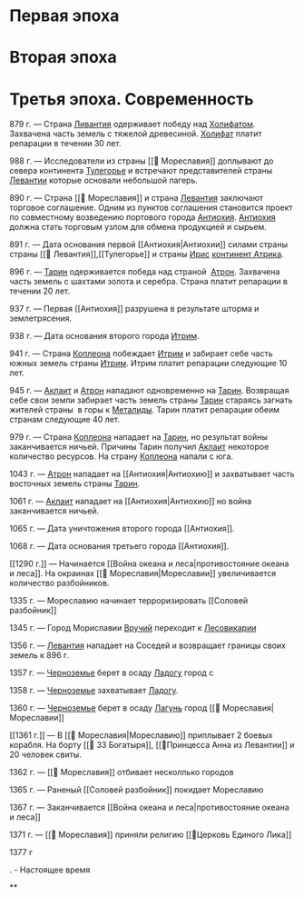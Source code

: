
# Первая эпоха



# Вторая эпоха


# Третья эпоха. Современность

879 г. — Страна [Ливантия](https://docs.google.com/document/d/1UEyL7EpgG9vABMZdTSbcGZ6QWSixEjswha29U81HZ-o/edit?tab=t.e4akdcbglu39) одерживает победу над [Холифатом](https://docs.google.com/document/d/1klNCD6RK8jx9ksG_C7cRpdKhwk0cmfdrbyAsILdOe2U/edit#heading=h.y09e9tond607). Захвачена часть земель с тяжелой древесиной. [Холифат](https://docs.google.com/document/d/1UEyL7EpgG9vABMZdTSbcGZ6QWSixEjswha29U81HZ-o/edit?tab=t.vryodpg5ywka) платит репарации в течении 30 лет.

988 г. — Исследователи из страны [[📄 Мореславия]] доплывают до севера континента [Тулегорье](https://docs.google.com/document/d/1UEyL7EpgG9vABMZdTSbcGZ6QWSixEjswha29U81HZ-o/edit?tab=t.ogxbctfs0b1z) и встречают представителей страны [Левантии](https://docs.google.com/document/d/1UEyL7EpgG9vABMZdTSbcGZ6QWSixEjswha29U81HZ-o/edit?tab=t.e4akdcbglu39) которые основали небольшой лагерь.

890 г. — Страна [[📄 Мореславия]] и страна [Левантия](https://docs.google.com/document/d/1UEyL7EpgG9vABMZdTSbcGZ6QWSixEjswha29U81HZ-o/edit?tab=t.e4akdcbglu39) заключают торговое соглашение. Одним из пунктов соглашения становится проект по совместному возведению портового города [Антиохия](https://docs.google.com/document/d/1UEyL7EpgG9vABMZdTSbcGZ6QWSixEjswha29U81HZ-o/edit?tab=t.lt0ua746qpct). [Антиохия](https://docs.google.com/document/d/1UEyL7EpgG9vABMZdTSbcGZ6QWSixEjswha29U81HZ-o/edit?tab=t.lt0ua746qpct) должна стать торговым узлом для обмена продукцией и сырьем.

891 г. — Дата основания первой [[Антиохия|Антиохии]]  силами страны страны [[📄 Левантия]],[[Тулегорье]]  и страны [Ирис](https://docs.google.com/document/d/16bwL4XjBaOXxNB9kkej14aI2Q1W5N6MUldaKcjcOb_k/edit?usp=drive_web&ouid=108089650270858141416) [континент Атрика](https://docs.google.com/document/d/1-U9tHPz1kg8jXnwpu93sWIr3EnPOJQE-v_QwXs3muYU/edit).

896 г. — [Тарин](https://docs.google.com/document/d/1sN0IWcuUxrILuETIHTrkU89ZHqz7ecGHGgcdKM835-g/edit) одерживается победа над страной  [Атрон](https://docs.google.com/document/d/16Lfr5YhYmtj4YLtXgxEUoj9TO1qbtccIhdH9zjTblb8/edit#heading=h.esl4bp146p0h). Захвачена часть земель с шахтами золота и серебра. Страна платит репарации в течении 20 лет.

937 г. — Первая [[Антиохия]] разрушена в результате шторма и землетрясения.

938 г. — Дата основания второго города [Итрим](https://docs.google.com/document/d/1dbONYiK12JWv_vYt9Ay6d6GbujVIpA4FoSSauCC1yFY/edit#heading=h.2jothkjc5ji7).

941 г. — Страна [Коплеона](https://docs.google.com/document/d/1RcSiih5k2SAXs4RxnFeMB-gwTdjJ0E8jHZ1zxSvUS9M/edit#heading=h.hcjnmre1nb86) побеждает [Итрим](https://docs.google.com/document/d/1dbONYiK12JWv_vYt9Ay6d6GbujVIpA4FoSSauCC1yFY/edit#heading=h.2jothkjc5ji7) и забирает себе часть южных земель страны [Итрим](https://docs.google.com/document/d/1dbONYiK12JWv_vYt9Ay6d6GbujVIpA4FoSSauCC1yFY/edit#heading=h.2jothkjc5ji7). Итрим платит репарации следующие 10 лет.

945 г. — [Аклаит](https://docs.google.com/document/d/1klNCD6RK8jx9ksG_C7cRpdKhwk0cmfdrbyAsILdOe2U/edit#heading=h.y09e9tond607) и [Атрон](https://docs.google.com/document/d/16Lfr5YhYmtj4YLtXgxEUoj9TO1qbtccIhdH9zjTblb8/edit#heading=h.esl4bp146p0h) нападают одновременно на [Тарин](https://docs.google.com/document/d/1sN0IWcuUxrILuETIHTrkU89ZHqz7ecGHGgcdKM835-g/edit). Возвращая себе свои земли забирает часть земель страны [Тарин](https://docs.google.com/document/d/1sN0IWcuUxrILuETIHTrkU89ZHqz7ecGHGgcdKM835-g/edit) стараясь загнать жителей страны  в горы к [Металиды](https://docs.google.com/document/d/1alKyBfUE-NjEWuSYhPl4OHY4wnjpttufSSGc2as_LjI/edit). Тарин платит репарации обеим странам следующие 40 лет.

979 г. — Страна [Коплеона](https://docs.google.com/document/d/1RcSiih5k2SAXs4RxnFeMB-gwTdjJ0E8jHZ1zxSvUS9M/edit#heading=h.hcjnmre1nb86) нападает на [Тарин](https://docs.google.com/document/d/1sN0IWcuUxrILuETIHTrkU89ZHqz7ecGHGgcdKM835-g/edit), но результат войны заканчивается ничьей. Причины Тарин получил [Аклаит](https://docs.google.com/document/d/1klNCD6RK8jx9ksG_C7cRpdKhwk0cmfdrbyAsILdOe2U/edit#heading=h.y09e9tond607) некоторое количество ресурсов. На страну [Коплеона](https://docs.google.com/document/d/1RcSiih5k2SAXs4RxnFeMB-gwTdjJ0E8jHZ1zxSvUS9M/edit#heading=h.hcjnmre1nb86) напали с юга.

1043 г. — [Атрон](https://docs.google.com/document/d/16Lfr5YhYmtj4YLtXgxEUoj9TO1qbtccIhdH9zjTblb8/edit#heading=h.esl4bp146p0h) нападает на [[Антиохия|Антиохию]] и захватывает часть восточных земель страны [Тарин](https://docs.google.com/document/d/1sN0IWcuUxrILuETIHTrkU89ZHqz7ecGHGgcdKM835-g/edit).

1061 г. — [Аклаит](https://docs.google.com/document/d/1klNCD6RK8jx9ksG_C7cRpdKhwk0cmfdrbyAsILdOe2U/edit#heading=h.y09e9tond607) нападает на [[Антиохия|Антиохию]] но война заканчивается ничьей.

1065 г. — Дата уничтожения второго города [[Антиохия]].

1068 г. — Дата основания третьего города [[Антиохия]].

[[1290 г.]] — Начинается [[Война океана и леса|противостояние океана и леса]]. На окраинах [[📄 Мореславия|Мореславии]] увеличивается количество разбойников. 

1335 г. — Мореславию начинает терроризировать [[Соловей разбойник]]

1345 г. — Город Мориславии [Вручий](https://docs.google.com/document/d/1UEyL7EpgG9vABMZdTSbcGZ6QWSixEjswha29U81HZ-o/edit?tab=t.rpxyogk2n37f) переходит к [Лесовикарии](https://docs.google.com/document/d/1UEyL7EpgG9vABMZdTSbcGZ6QWSixEjswha29U81HZ-o/edit?tab=t.aha6vuc735iy)

1356 г. — [Левантия](https://docs.google.com/document/d/1UEyL7EpgG9vABMZdTSbcGZ6QWSixEjswha29U81HZ-o/edit?tab=t.e4akdcbglu39) нападает на Соседей и возвращает границы своих земель к 896 г.

1357 г. — [Черноземье](https://docs.google.com/document/d/1UEyL7EpgG9vABMZdTSbcGZ6QWSixEjswha29U81HZ-o/edit?tab=t.2xhgxse1yc3c) берет в осаду [Ладогу](https://docs.google.com/document/d/1UEyL7EpgG9vABMZdTSbcGZ6QWSixEjswha29U81HZ-o/edit?tab=t.2xhgxse1yc3c) город с

1358 г. — [Черноземье](https://docs.google.com/document/d/1UEyL7EpgG9vABMZdTSbcGZ6QWSixEjswha29U81HZ-o/edit?tab=t.2xhgxse1yc3c) захватывает [Ладогу](https://docs.google.com/document/d/1UEyL7EpgG9vABMZdTSbcGZ6QWSixEjswha29U81HZ-o/edit?tab=t.2xhgxse1yc3c).

1360 г. — [Черноземье](https://docs.google.com/document/d/1UEyL7EpgG9vABMZdTSbcGZ6QWSixEjswha29U81HZ-o/edit?tab=t.2xhgxse1yc3c) берет в осаду [Лагунь](https://docs.google.com/document/d/1UEyL7EpgG9vABMZdTSbcGZ6QWSixEjswha29U81HZ-o/edit?tab=t.7g2wsuxbagk2) город [[📄 Мореславия|Мореславии]]

[[1361 г.]] — В [[📄 Мореславия|Мореславию]] приплывает 2 боевых корабля. На борту [[📄 33 Богатыря]],  [[📄Принцесса Анна из Левантии]] и 20 человек свиты. 

1362 г. — [[📄 Мореславия]] отбивает несколлько городов

1365 г. — Раненый [[Соловей разбойник]] покидает Мореславию

1367 г. — Заканчивается [[Война океана и леса|противостояние океана и леса]]

1371 г. — [[📄 Мореславия]] приняли религию [[📄Церковь Единого Лика]]

1377 г

. - Настоящее время

**